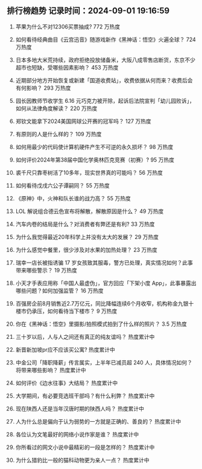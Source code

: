 
## 排行榜趋势 记录时间：2024-09-01 19:16:59
  
  1. 苹果为什么不对12306买票抽成? 772 万热度
    
  2. 如何看待经典曲目《云宫迅音》随游戏新作《黑神话：悟空》火遍全球？ 724 万热度
    
  3. 日本多地大米荒持续，政府拒绝投放储备米，大阪八成零售店断货，东京不少超市也短缺，受哪些因素影响？ 453 万热度
    
  4. 近期部分地方开始恢复或新建「国道收费站」，收费依据从何而来？收费后会有何影响？ 293 万热度
    
  5. 园长因教师节收学生 6.16 元巧克力被开除，起诉后法院宣判「幼儿园败诉」，如何从法律角度解读？ 220 万热度
    
  6. 郑钦文能拿下2024美国网球公开赛的冠军吗？ 127 万热度
    
  7. 有原则的人是什么样的？ 109 万热度
    
  8. 如何用最少的代码使计算机硬件产生不可逆的永久损坏？ 98 万热度
    
  9. 如何评价2024年第38届中国化学奥林匹克竞赛（初赛）? 95 万热度
    
  10. 裘千尺只靠枣树活了10多年，现实世界真的可能吗？ 56 万热度
    
  11. 如何看待戊戌六公子谭嗣同？ 55 万热度
    
  12. 《原神》中，火神和队长谁的战力高？ 55 万热度
    
  13. LOL 解说组合德云色宣布将解散，解散原因是什么？ 49 万热度
    
  14. 汽车内卷的结局是什么？对消费者有弊还是有利? 33 万热度
    
  15. 为什么我觉得最近20年科学上并没有太大的发展？ 29 万热度
    
  16. 为什么感觉中餐里，很少涉及对水果的加热处理？ 23 万热度
    
  17. 瑞幸一店长被指诱骗 17 岁女孩致其服毒，警方已处理，真实情况如何？此事带来哪些警示？ 19 万热度
    
  18. 小天才手表应用称「中国人最虚伪」，官方回应「下架小度 App」，此事暴露出哪些问题？如何加强监管？ 16 万热度
    
  19. 百强房企前8月销售近2.7万亿元，同比降幅连续6个月收窄，机构称金九银十楼市仍承压，如何看待当下楼市？ 9 万热度
    
  20. 你在《黑神话：悟空》里摄影/拍照模式拍到了什么样的照片？ 3.5 万热度
    
  21. 三十岁以后，人与人之间还有真正的纯友谊吗？ 热度累计中
    
  22. 新晋新加坡pr应不应该买公寓? 热度累计中
    
  23. 中金公司「降职降薪」传言属实，上半年已减员超 240 人，具体情况如何？将带来哪些影响？ 热度累计中
    
  24. 如何评价《边水往事》大结局？ 热度累计中
    
  25. 大学期间，有必要竞选班干部吗？有什么利弊？ 热度累计中
    
  26. 现在陕西人还是当年汉唐时期的陕西人吗？ 热度累计中
    
  27. 人为什么总是偏向于认为弱势的一方就是正确的、善良的？ 热度累计中
    
  28. 各位认为文笔最好的网络小说作家是谁？ 热度累计中
    
  29. 你所看过的网文小说中最精彩的一段是怎样的？ 热度累计中
    
  30. 为什么猎豹比一般的猫科动物更为亲人一点？ 热度累计中
    